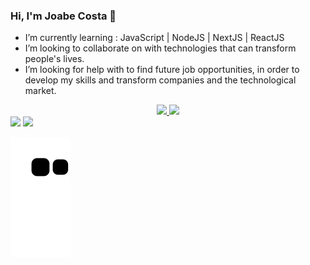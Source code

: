 ### Hi, I'm Joabe Costa 👋



- I’m currently learning : JavaScript | NodeJS | NextJS | ReactJS
- I’m looking to collaborate on with technologies that can transform people's lives.
- I’m looking for help with to find future job opportunities, in order to develop my skills and transform companies and the technological market.

<div align="center">
  <a href="https://github.com/joabesued">
  <img height="180em" src="https://github-readme-stats.vercel.app/api?username=joabesued&show_icons=true&theme=dark&include_all_commits=true&count_private=true"/>
  <img height="180em" src="https://github-readme-stats.vercel.app/api/top-langs/?username=joabesued&layout=compact&langs_count=7&theme=dark"/>
</div>

  <div> 
  <a href="https://www.instagram.com/joabesued/" target="_blank"><img src="https://img.shields.io/badge/-Instagram-%23E4405F?style=for-the-badge&logo=instagram&logoColor=white" target="_blank"></a>
  <a href="https://www.linkedin.com/in/joabe-costa-040a53211/" target="_blank"><img src="https://img.shields.io/badge/-LinkedIn-%230077B5?style=for-the-badge&logo=linkedin&logoColor=white" target="_blank"></a> 
 
  ![Snake animation](https://github.com/rafaballerini/rafaballerini/blob/output/github-contribution-grid-snake.svg)
 
</div>
